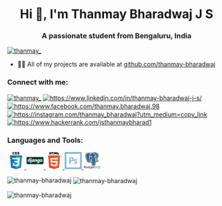 <h1 align="center">Hi 👋, I'm Thanmay Bharadwaj J S</h1>
<h3 align="center">A passionate student from Bengaluru, India</h3>

<!-- <p align="left"> <img src="https://komarev.com/ghpvc/?username=thanmay-bharadwaj&label=Profile%20views&color=0e75b6&style=flat" alt="thanmay-bharadwaj" /> </p> -->

<p align="left"> <a href="https://twitter.com/thanmay_" target="blank"><img src="https://img.shields.io/twitter/follow/thanmay_?logo=twitter&style=for-the-badge" alt="thanmay_" /></a> </p>

- 👨‍💻 All of my projects are available at [github.com/thanmay-bharadwaj](github.com/thanmay-bharadwaj)

<h3 align="left">Connect with me:</h3>
<p align="left">
<a href="https://twitter.com/thanmay_" target="blank"><img align="center" src="https://raw.githubusercontent.com/rahuldkjain/github-profile-readme-generator/master/src/images/icons/Social/twitter.svg" alt="thanmay_" height="30" width="40" /></a>
<a href="https://linkedin.com/in/https://www.linkedin.com/in/thanmay-bharadwaj-j-s/" target="blank"><img align="center" src="https://raw.githubusercontent.com/rahuldkjain/github-profile-readme-generator/master/src/images/icons/Social/linked-in-alt.svg" alt="https://www.linkedin.com/in/thanmay-bharadwaj-j-s/" height="30" width="40" /></a>
<a href="https://fb.com/https://www.facebook.com/thanmay.bharadwaj.98" target="blank"><img align="center" src="https://raw.githubusercontent.com/rahuldkjain/github-profile-readme-generator/master/src/images/icons/Social/facebook.svg" alt="https://www.facebook.com/thanmay.bharadwaj.98" height="30" width="40" /></a>
<a href="https://instagram.com/https://instagram.com/thanmay_bharadwaj?utm_medium=copy_link" target="blank"><img align="center" src="https://raw.githubusercontent.com/rahuldkjain/github-profile-readme-generator/master/src/images/icons/Social/instagram.svg" alt="https://instagram.com/thanmay_bharadwaj?utm_medium=copy_link" height="30" width="40" /></a>
<a href="https://www.hackerrank.com/https://www.hackerrank.com/jsthanmaybharad1" target="blank"><img align="center" src="https://raw.githubusercontent.com/rahuldkjain/github-profile-readme-generator/master/src/images/icons/Social/hackerrank.svg" alt="https://www.hackerrank.com/jsthanmaybharad1" height="30" width="40" /></a>
</p>

<h3 align="left">Languages and Tools:</h3>
<p align="left"> <a href="https://www.w3schools.com/css/" target="_blank"> <img src="https://raw.githubusercontent.com/devicons/devicon/master/icons/css3/css3-original-wordmark.svg" alt="css3" width="40" height="40"/> </a> <a href="https://www.djangoproject.com/" target="_blank"> <img src="https://raw.githubusercontent.com/devicons/devicon/master/icons/django/django-original.svg" alt="django" width="40" height="40"/> </a> <a href="https://www.w3.org/html/" target="_blank"> <img src="https://raw.githubusercontent.com/devicons/devicon/master/icons/html5/html5-original-wordmark.svg" alt="html5" width="40" height="40"/> </a> <a href="https://www.photoshop.com/en" target="_blank"> <img src="https://raw.githubusercontent.com/devicons/devicon/master/icons/photoshop/photoshop-line.svg" alt="photoshop" width="40" height="40"/> </a> <a href="https://www.postgresql.org" target="_blank"> <img src="https://raw.githubusercontent.com/devicons/devicon/master/icons/postgresql/postgresql-original-wordmark.svg" alt="postgresql" width="40" height="40"/> </a> </p>

<p><img align="left" src="https://github-readme-stats.vercel.app/api/top-langs?username=thanmay-bharadwaj&show_icons=true&locale=en&layout=compact" alt="thanmay-bharadwaj" /></p>

<p>&nbsp;<img align="center" src="https://github-readme-stats.vercel.app/api?username=thanmay-bharadwaj&show_icons=true&locale=en" alt="thanmay-bharadwaj" /></p>

<p><img align="center" src="https://github-readme-streak-stats.herokuapp.com/?user=thanmay-bharadwaj&" alt="thanmay-bharadwaj" /></p>

